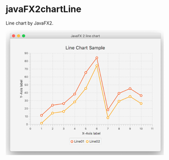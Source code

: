 # javaFX2chartLine

Line chart by JavaFX2.

![javaFX2chartLine](https://github.com/63rabbits/javaFX2chartLine/blob/master/javaFX2chartLine.png?raw=true)
